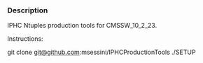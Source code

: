 ### Description

IPHC Ntuples production tools for CMSSW_10_2_23.

Instructions:

git clone git@github.com:msessini/IPHCProductionTools
./SETUP
